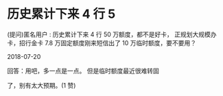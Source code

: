 # 历史累计下来 4 行 5

(提问)匿名用户 : 历史累计下来 4 行 50 万额度，都不是好卡， 正规划大规模办卡，招行金卡 7.8 万固定额度刚来短信出了 10 万临时额度，要不要用？

2018-07-20

回答：用吧，多一点是一点。 但是临时额度最近很难转固

了，别有太大预期。(1 赞)